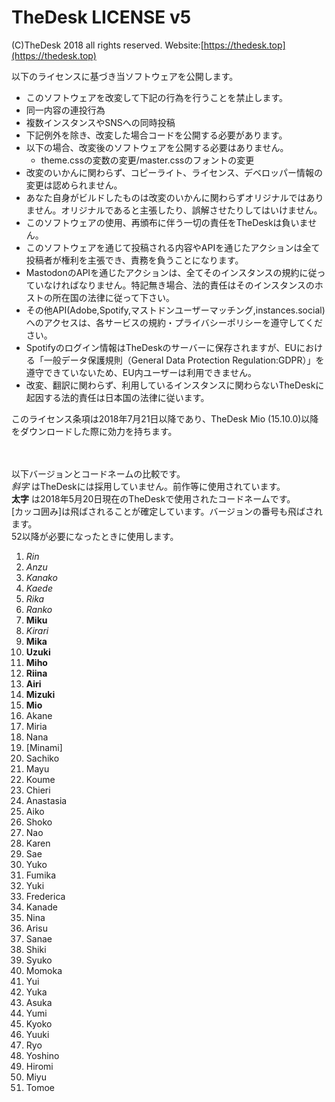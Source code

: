 # TheDesk LICENSE v5

(C)TheDesk 2018 all rights reserved. Website:[https://thedesk.top](https://thedesk.top)

以下のライセンスに基づき当ソフトウェアを公開します。  
 - このソフトウェアを改変して下記の行為を行うことを禁止します。
  - 同一内容の連投行為
  - 複数インスタンスやSNSへの同時投稿
 - 下記例外を除き、改変した場合コードを公開する必要があります。
 - 以下の場合、改変後のソフトウェアを公開する必要はありません。
   - theme.cssの変数の変更/master.cssのフォントの変更
 - 改変のいかんに関わらず、コピーライト、ライセンス、デベロッパー情報の変更は認められません。
 - あなた自身がビルドしたものは改変のいかんに関わらずオリジナルではありません。オリジナルであると主張したり、誤解させたりしてはいけません。
 - このソフトウェアの使用、再頒布に伴う一切の責任をTheDeskは負いません。
 - このソフトウェアを通じて投稿される内容やAPIを通じたアクションは全て投稿者が権利を主張でき、責務を負うことになります。
 - MastodonのAPIを通じたアクションは、全てそのインスタンスの規約に従っていなければなりません。特記無き場合、法的責任はそのインスタンスのホストの所在国の法律に従って下さい。
 - その他API(Adobe,Spotify,マストドンユーザーマッチング,instances.social)へのアクセスは、各サービスの規約・プライバシーポリシーを遵守してください。
 - Spotifyのログイン情報はTheDeskのサーバーに保存されますが、EUにおける「一般データ保護規則（General Data Protection Regulation:GDPR）」を遵守できていないため、EU内ユーザーは利用できません。
 - 改変、翻訳に関わらず、利用しているインスタンスに関わらないTheDeskに起因する法的責任は日本国の法律に従います。  

 このライセンス条項は2018年7月21日以降であり、TheDesk Mio (15.10.0)以降をダウンロードした際に効力を持ちます。  
   
　
  
以下バージョンとコードネームの比較です。  
_斜字_ はTheDeskには採用していません。前作等に使用されています。  
__太字__ は2018年5月20日現在のTheDeskで使用されたコードネームです。  
[カッコ囲み]は飛ばされることが確定しています。バージョンの番号も飛ばされます。  
52以降が必要になったときに使用します。  
1. _Rin_
1. _Anzu_
1. _Kanako_
1. _Kaede_
1. _Rika_
1. _Ranko_
1. __Miku__
1. _Kirari_
1. __Mika__
1. __Uzuki__
1. __Miho__
1. __Riina__
1. __Airi__
1. __Mizuki__
1. __Mio__
1. Akane
1. Miria
1. Nana
1. [Minami]
1. Sachiko
1. Mayu
1. Koume
1. Chieri
1. Anastasia
1. Aiko
1. Shoko
1. Nao
1. Karen
1. Sae
1. Yuko
1. Fumika
1. Yuki
1. Frederica
1. Kanade
1. Nina
1. Arisu
1. Sanae
1. Shiki
1. Syuko
1. Momoka
1. Yui
1. Yuka
1. Asuka
1. Yumi
1. Kyoko
1. Yuuki
1. Ryo
1. Yoshino
1. Hiromi
1. Miyu
1. Tomoe